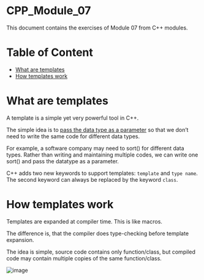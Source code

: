 # CPP_Module_07

This document contains the exercises of Module 07 from C++ modules.

# Table of Content

- [What are templates](#templates)
- [How templates work](#templates_work)

<a id="templates"></a>
# What are templates

A template is a simple yet very powerful tool in C++. 

The simple idea is to <ins>pass the data type as a parameter</ins> so that we don’t need to write the same code for different data types. 

For example, a software company may need to sort() for different data types. Rather than writing and maintaining multiple codes, we can write one sort() and pass the datatype as a parameter. 

C++ adds two new keywords to support templates: ````template```` and ```type name```. The second keyword can always be replaced by the keyword ```class```.

<a id="templates_work"></a>
# How templates work

Templates are expanded at compiler time. This is like macros. 

The difference is, that the compiler does type-checking before template expansion. 

The idea is simple, source code contains only function/class, but compiled code may contain multiple copies of the same function/class. 

![image](https://github.com/izzypt/CPP_Module_07/assets/73948790/a8aafc84-fe50-4828-bb81-5d7dfc4bb3cf)
